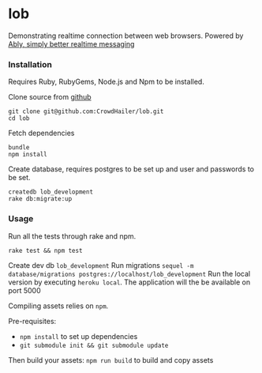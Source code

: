 # lob
Demonstrating realtime connection between web browsers. Powered by [Ably, simply better realtime messaging](https://www.ably.io)

### Installation

Requires Ruby, RubyGems, Node.js and Npm to be installed.

Clone source from [github](https://github.com/CrowdHailer/lob)

```
git clone git@github.com:CrowdHailer/lob.git
cd lob
```

Fetch dependencies

```
bundle
npm install
```

Create database, requires postgres to be set up and user and passwords to be set.

```
createdb lob_development
rake db:migrate:up
```

### Usage

Run all the tests through rake and npm.

```
rake test && npm test
```

Create dev db `lob_development`
Run migrations `sequel -m database/migrations postgres://localhost/lob_development`
Run the local version by executing `heroku local`.
The application will the be available on port 5000

Compiling assets relies on `npm`.

Pre-requisites:
* `npm install` to set up dependencies
* `git submodule init && git submodule update`

Then build your assets:
`npm run build` to build and copy assets
